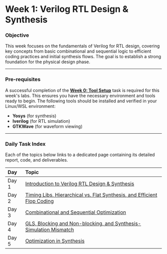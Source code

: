 # Week 1: Verilog RTL Design & Synthesis

### **Objective**

This week focuses on the fundamentals of Verilog for RTL design, covering key concepts from basic combinational and sequential logic to efficient coding practices and initial synthesis flows. The goal is to establish a strong foundation for the physical design phase.

---

### **Pre-requisites**

A successful completion of the **[Week 0: Tool Setup](../Week_0/README.md)** task is required for this week's labs. This ensures you have the necessary environment and tools ready to begin. The following tools should be installed and verified in your Linux/WSL environment:
* **Yosys** (for synthesis)
* **Iverilog** (for RTL simulation)
* **GTKWave** (for waveform viewing)

---

### **Daily Task Index**

Each of the topics below links to a dedicated page containing its detailed report, code, and deliverables.

| Day | Topic |
| :--- | :--- |
| Day 1 | [Introduction to Verilog RTL Design & Synthesis](./Day_1/README.md) |
| Day 2 | [Timing Libs, Hierarchical vs. Flat Synthesis, and Efficient Flop Coding](./Day_2/README.md) |
| Day 3 | [Combinational and Sequential Optimization](./Day_3/README.md) |
| Day 4 | [GLS, Blocking and Non-blocking, and Synthesis-Simulation Mismatch](./Day_4/README.md) |
| Day 5 | [Optimization in Synthesis](./Day_5/README.md) |
